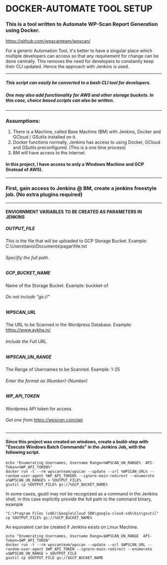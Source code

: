 # DOCKER-AUTOMATE TOOL SETUP 

### This is a tool written to Automate WP-Scan Report Generation using Docker. 
https://github.com/wpscanteam/wpscan/

For a generic Automation Tool, it's better to have a singular place which multiple developers can access so that any requirement for change can be done centrally. 
This removes the need for developers to constantly keep their CLI updated. 
Hence the approach with Jenkins is used. 

---

##### This script can easily be converted to a bash CLI tool for developers. 
##### One may also add functionality for AWS and other storage buckets. In this case, choice based scripts can also be written.

---

### Assumptions:

1. There is a Machine, called Base Machine (BM) with Jenkins, Docker and GCloud / GSutils installed on it.  
2. Docker functions normally, Jenkins has access to using Docker, GCloud and GSutils preconfigured. (This is a one time process) 
3. BM will have access to the Internet.

#### In this project, I have access to only a Windows Machine and GCP (Instead of AWS). 

---
### First, gain access to Jenkins @ BM, create a jenkins freestyle job. (No extra plugins required)
---
#### ENVIORNMENT VARIABLES TO BE CREATED AS PARAMETERS IN JENKINS

##### OUTPUT_FILE
This is the file that will be uploaded to GCP Storage Bucket.
Example: C:\Users\tanis\Documents\pagar\file.txt
###### Specifiy the full path.

##### GCP_BUCKET_NAME
Name of the Storage Bucket.
Example: buckket-o1
###### Do not include "gs://" 

##### WPSCAN_URL
The URL to be Scanned in the Wordpress Database.
Example: https://www.aykha.in/
###### Include the Full URL.

##### WPSCAN_UN_RANGE
The Range of Usernames to be Scanned.
Example: 1-25
###### Enter the format as (Number)-(Number)

##### WP_API_TOKEN
Wordpress API token for access.
###### Get one from https://wpscan.com/api
---

#### Since this project was created on windows, create a build-step with "Execute Windows Batch Commands" in the Jenkins Job, with the following script.

```
echo "Enumerating Usernames, Username Range=%WPSCAN_UN_RANGE%  API-Token=%WP_API_TOKEN%"   
docker run -t --rm wpscanteam/wpscan --update --url %WPSCAN_URL% --random-user-agent %WP_API_TOKEN% --ignore-main-redirect --enumerate u%WPSCAN_UN_RANGE% > %OUTPUT_FILE%
gsutil cp %OUTPUT_FILE% gs://%GCP_BUCKET_NAME%
```

In some cases, gsutil may not be recognized as a command in the Jenkins shell, in this case explicitly provide the full path to the command binary, example
```
"C:\Program Files (x86)\Google\Cloud SDK\google-cloud-sdk\bin\gsutil" cp %OUTPUT_FILE% gs://%GCP_BUCKET_NAME%
```

An equivalent can be created if Jenkins exists on Linux Machine. 

```
echo "Enumerating Usernames, Username Range=$WPSCAN_UN_RANGE  API-Token=$WP_API_TOKEN"   
docker run -t --rm wpscanteam/wpscan --update --url $WPSCAN_URL --random-user-agent $WP_API_TOKEN --ignore-main-redirect --enumerate u$WPSCAN_UN_RANGE > $OUTPUT_FILE
gsutil cp $OUTPUT_FILE gs://$GCP_BUCKET_NAME
```


